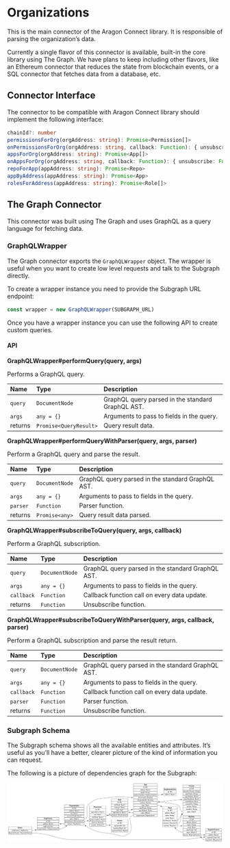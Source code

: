 # Organizations

This is the main connector of the Aragon Connect library. It is responsible of parsing the organization’s data.

Currently a single flavor of this connector is available, built-in the core library using The Graph. We have plans to keep including other flavors, like an Ethereum connector that reduces the state from blockchain events, or a SQL connector that fetches data from a database, etc.

## Connector Interface

The connector to be compatible with Aragon Connect library should implement the following interface:

```typescript
chainId?: number
permissionsForOrg(orgAddress: string): Promise<Permission[]>
onPermissionsForOrg(orgAddress: string, callback: Function): { unsubscribe: Function }
appsForOrg(orgAddress: string): Promise<App[]>
onAppsForOrg(orgAddress: string, callback: Function): { unsubscribe: Function }
repoForApp(appAddress: string): Promise<Repo>
appByAddress(appAddress: string): Promise<App>
rolesForAddress(appAddress: string): Promise<Role[]>
```

## The Graph Connector

This connector was built using The Graph and uses GraphQL as a query language for fetching data.

### GraphQLWrapper

The Graph connector exports the `GraphQLWrapper` object. The wrapper is useful when you want to create low level requests and talk to the Subgraph directly.

To create a wrapper instance you need to provide the Subgraph URL endpoint:

```javascript
const wrapper = new GraphQLWrapper(SUBGRAPH_URL)
```

Once you have a wrapper instance you can use the following API to create custom queries.

#### API

**GraphQLWrapper\#performQuery\(query, args\)**

Performs a GraphQL query.

| Name | Type | Description |
| :--- | :--- | :--- |
| `query` | `DocumentNode` | GraphQL query parsed in the standard GraphQL AST. |
| `args` | `any = {}` | Arguments to pass to fields in the query. |
| returns | `Promise<QueryResult>` | Query result data. |

**GraphQLWrapper\#performQueryWithParser\(query, args, parser\)**

Perform a GraphQL query and parse the result.

| Name | Type | Description |
| :--- | :--- | :--- |
| `query` | `DocumentNode` | GraphQL query parsed in the standard GraphQL AST. |
| `args` | `any = {}` | Arguments to pass to fields in the query. |
| `parser` | `Function` | Parser function. |
| returns | `Promise<any>` | Query result data parsed. |

**GraphQLWrapper\#subscribeToQuery\(query, args, callback\)**

Perform a GraphQL subscription.

| Name | Type | Description |
| :--- | :--- | :--- |
| `query` | `DocumentNode` | GraphQL query parsed in the standard GraphQL AST. |
| `args` | `any = {}` | Arguments to pass to fields in the query. |
| `callback` | `Function` | Callback function call on every data update. |
| returns | `Function` | Unsubscribe function. |

**GraphQLWrapper\#subscribeToQueryWithParser\(query, args, callback, parser\)**

Perform a GraphQL subscription and parse the result return.

| Name | Type | Description |
| :--- | :--- | :--- |
| `query` | `DocumentNode` | GraphQL query parsed in the standard GraphQL AST. |
| `args` | `any = {}` | Arguments to pass to fields in the query. |
| `callback` | `Function` | Callback function call on every data update. |
| `parser` | `Function` | Parser function. |
| returns | `Function` | Unsubscribe function. |

### Subgraph Schema

The Subgraph schema shows all the available entities and attributes. It’s useful as you’ll have a better, clearer picture of the kind of information you can request.

The following is a picture of dependencies graph for the Subgraph:

![](../.gitbook/assets/org-schema.png)


